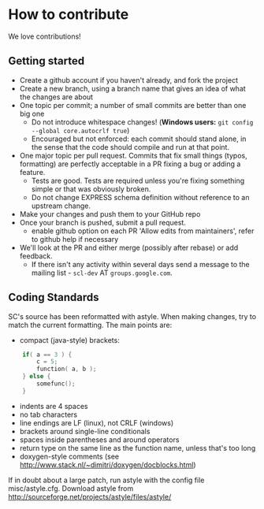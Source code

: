 # How to contribute

We love contributions!

## Getting started

* Create a github account if you haven't already, and fork the project
* Create a new branch, using a branch name that gives an idea of what the changes are about
* One topic per commit; a number of small commits are better than one big one
  * Do not introduce whitespace changes! (**Windows users:** `git config --global core.autocrlf true`)
  * Encouraged but not enforced: each commit should stand alone, in the sense that the code should compile and run at that point.
* One major topic per pull request. Commits that fix small things (typos, formatting) are perfectly acceptable in a PR fixing a bug or adding a feature.
  * Tests are good. Tests are required unless you're fixing something simple or that was obviously broken.
  * Do not change EXPRESS schema definition without reference to an upstream change.
* Make your changes and push them to your GitHub repo
* Once your branch is pushed, submit a pull request.
  - enable github option on each PR 'Allow edits from maintainers', refer to github help if necessary
* We'll look at the PR and either merge (possibly after rebase) or add feedback.
  - If there isn't any activity within several days send a message to the mailing list - `scl-dev` AT `groups.google.com`.

## Coding Standards

SC's source has been reformatted with astyle. When making changes, try
to match the current formatting. The main points are:

  - compact (java-style) brackets:
```C
    if( a == 3 ) {
        c = 5;
        function( a, b );
    } else {
        somefunc();
    }
```
  - indents are 4 spaces
  - no tab characters
  - line endings are LF (linux), not CRLF (windows)
  - brackets around single-line conditionals
  - spaces inside parentheses and around operators
  - return type on the same line as the function name, unless that's
    too long
  - doxygen-style comments
    (see http://www.stack.nl/~dimitri/doxygen/docblocks.html)

If in doubt about a large patch, run astyle with the config file
misc/astyle.cfg.
Download astyle from http://sourceforge.net/projects/astyle/files/astyle/

